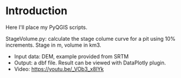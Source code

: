 Introduction
============
Here I'll place my PyQGIS scripts.

StageVolume.py: calculate the stage colume curve for a pit using 10% increments. Stage in m, volume in km3.
* Input data: DEM, example provided from SRTM
* Output: a dbf file. Result can be viewed with DataPlotly plugin.
* Video: https://youtu.be/_VOb3_x8lYk
